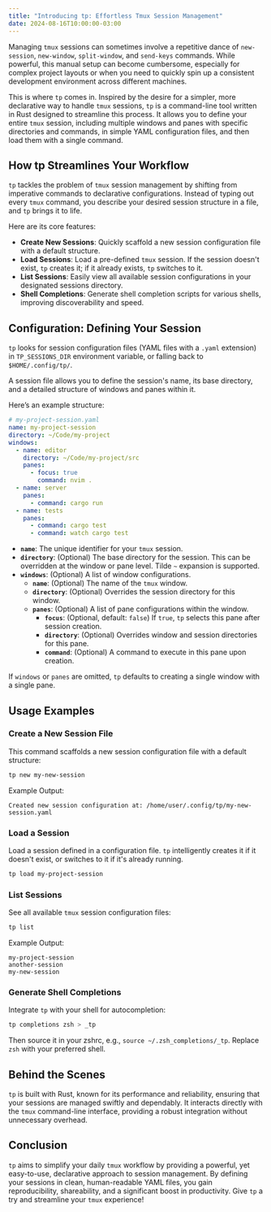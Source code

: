```yaml
---
title: "Introducing tp: Effortless Tmux Session Management"
date: 2024-08-16T10:00:00-03:00
---
```


Managing `tmux` sessions can sometimes involve a repetitive dance of
`new-session`, `new-window`, `split-window`, and `send-keys` commands. While
powerful, this manual setup can become cumbersome, especially for complex
project layouts or when you need to quickly spin up a consistent development
environment across different machines.

This is where `tp` comes in. Inspired by the desire for a simpler, more
declarative way to handle `tmux` sessions, `tp` is a command-line tool written
in Rust designed to streamline this process. It allows you to define your
entire `tmux` session, including multiple windows and panes with specific
directories and commands, in simple YAML configuration files, and then load
them with a single command.

## How tp Streamlines Your Workflow

`tp` tackles the problem of `tmux` session management by shifting from
imperative commands to declarative configurations. Instead of typing out every
`tmux` command, you describe your desired session structure in a file, and `tp`
brings it to life.

Here are its core features:

*   **Create New Sessions**: Quickly scaffold a new session configuration file
    with a default structure.
*   **Load Sessions**: Load a pre-defined `tmux` session. If the session
    doesn't exist, `tp` creates it; if it already exists, `tp` switches to it.
*   **List Sessions**: Easily view all available session configurations in your
    designated sessions directory.
*   **Shell Completions**: Generate shell completion scripts for various
    shells, improving discoverability and speed.

## Configuration: Defining Your Session

`tp` looks for session configuration files (YAML files with a `.yaml`
extension) in `TP_SESSIONS_DIR` environment variable, or falling back to
`$HOME/.config/tp/`.

A session file allows you to define the session's name, its base directory, and
a detailed structure of windows and panes within it.

Here’s an example structure:

```yaml
# my-project-session.yaml
name: my-project-session
directory: ~/Code/my-project
windows:
  - name: editor
    directory: ~/Code/my-project/src
    panes:
      - focus: true
        command: nvim .
  - name: server
    panes:
      - command: cargo run
  - name: tests
    panes:
      - command: cargo test
      - command: watch cargo test
```

*   **`name`**: The unique identifier for your `tmux` session.
*   **`directory`**: (Optional) The base directory for the session. This can be
    overridden at the window or pane level. Tilde `~` expansion is supported.
*   **`windows`**: (Optional) A list of window configurations.
    *   **`name`**: (Optional) The name of the `tmux` window.
    *   **`directory`**: (Optional) Overrides the session directory for this window.
    *   **`panes`**: (Optional) A list of pane configurations within the window.
        *   **`focus`**: (Optional, default: `false`) If `true`, `tp` selects
            this pane after session creation.
        *   **`directory`**: (Optional) Overrides window and session
            directories for this pane.
        *   **`command`**: (Optional) A command to execute in this pane upon
            creation.

If `windows` or `panes` are omitted, `tp` defaults to creating a single window
with a single pane.

## Usage Examples

### Create a New Session File

This command scaffolds a new session configuration file with a default
structure:

```bash
tp new my-new-session
```

Example Output:
```text
Created new session configuration at: /home/user/.config/tp/my-new-session.yaml
```

### Load a Session

Load a session defined in a configuration file. `tp` intelligently creates it
if it doesn't exist, or switches to it if it's already running.

```bash
tp load my-project-session
```

### List Sessions

See all available `tmux` session configuration files:

```bash
tp list
```

Example Output:
```text
my-project-session
another-session
my-new-session
```

### Generate Shell Completions

Integrate `tp` with your shell for autocompletion:

```bash
tp completions zsh > _tp
```

Then source it in your zshrc, e.g., `source ~/.zsh_completions/_tp`.
Replace `zsh` with your preferred shell.

## Behind the Scenes

`tp` is built with Rust, known for its performance and reliability, ensuring
that your sessions are managed swiftly and dependably. It interacts directly
with the `tmux` command-line interface, providing a robust integration without
unnecessary overhead.

## Conclusion

`tp` aims to simplify your daily `tmux` workflow by providing a powerful, yet
easy-to-use, declarative approach to session management. By defining your
sessions in clean, human-readable YAML files, you gain reproducibility,
shareability, and a significant boost in productivity. Give `tp` a try and
streamline your `tmux` experience!
